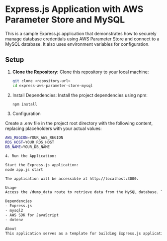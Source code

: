 # Express.js Application with AWS Parameter Store and MySQL

This is a sample Express.js application that demonstrates how to securely manage database credentials using AWS Parameter Store and connect to a MySQL database. It also uses environment variables for configuration.

## Setup

1. **Clone the Repository:** Clone this repository to your local machine:

   ```bash
   git clone <repository-url>
   cd express-aws-parameter-store-mysql

2. Install Dependencies: Install the project dependencies using npm:

   ```bash
   npm install

3. Configuration

Create a .env file in the project root directory with the following content, replacing placeholders with your actual values:

   ```bash
   AWS_REGION=YOUR_AWS_REGION
   RDS_HOST=YOUR_RDS_HOST
   DB_NAME=YOUR_DB_NAME

4. Run the Application:

Start the Express.js application:
node app.js start

The application will be accessible at http://localhost:3000.

Usage
Access the /dump_data route to retrieve data from the MySQL database. This demonstrates a secure way to fetch database credentials from AWS Parameter Store.

Dependencies
- Express.js
- mysql2
- AWS SDK for JavaScript
- dotenv

About
This application serves as a template for building Express.js applications with secure credential management using AWS Parameter Store. You can customize and extend it for your specific use cases.
